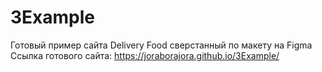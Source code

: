 # 3Example
 Готовый пример сайта Delivery Food сверстанный по макету на Figma <br>
 Ссылка готового сайта: https://joraborajora.github.io/3Example/ 
